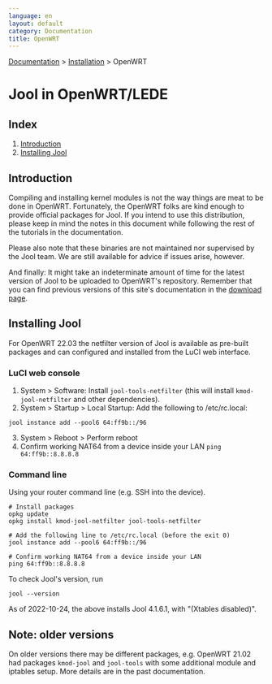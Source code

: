 ```yaml
---
language: en
layout: default
category: Documentation
title: OpenWRT
---
```


[Documentation](documentation.html) > [Installation](documentation.html#installation) > OpenWRT

# Jool in OpenWRT/LEDE

## Index

1. [Introduction](#introduction)
2. [Installing Jool](#installing-jool)

## Introduction

Compiling and installing kernel modules is not the way things are meat to be done in OpenWRT. Fortunately, the OpenWRT folks are kind enough to provide official packages for Jool. If you intend to use this distribution, please keep in mind the notes in this document while following the rest of the tutorials in the documentation.

Please also note that these binaries are not maintained nor supervised by the Jool team. We are still available for advice if issues arise, however.

And finally: It might take an indeterminate amount of time for the latest version of Jool to be uploaded to OpenWRT's repository. Remember that you can find previous versions of this site's documentation in the [download page](download.html).

## Installing Jool

For OpenWRT 22.03 the netfilter version of Jool is available as pre-built packages and can configured and installed from the LuCI web interface.

### LuCI web console

1. System > Software: Install `jool-tools-netfilter` (this will install `kmod-jool-netfilter` and other dependencies).
2. System > Startup > Local Startup: Add the following to /etc/rc.local:
```
jool instance add --pool6 64:ff9b::/96
```
3. System > Reboot > Perform reboot
4. Confirm working NAT64 from a device inside your LAN `ping 64:ff9b::8.8.8.8`

### Command line

Using your router command line (e.g. SSH into the device).

```
# Install packages
opkg update
opkg install kmod-jool-netfilter jool-tools-netfilter
```

```
# Add the following line to /etc/rc.local (before the exit 0)
jool instance add --pool6 64:ff9b::/96
```

```
# Confirm working NAT64 from a device inside your LAN
ping 64:ff9b::8.8.8.8
```

To check Jool's version, run

```
jool --version
```

As of 2022-10-24, the above installs Jool 4.1.6.1, with "(Xtables disabled)".

## Note: older versions

On older versions there may be different packages, e.g. OpenWRT 21.02 had packages `kmod-jool` and `jool-tools` with some additional module and iptables setup. More details are in the past documentation.

